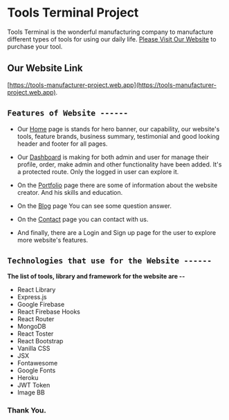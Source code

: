 # Tools Terminal Project

Tools Terminal is the wonderful manufacturing company to manufacture different types of tools for using our daily life. [Please Visit Our Website](https://tools-manufacturer-project.web.app) to purchase your tool.

## Our Website Link

[https://tools-manufacturer-project.web.app](https://tools-manufacturer-project.web.app). 

## `Features of Website ------`

* Our [Home](https://tools-manufacturer-project.web.app) page is stands for hero banner, our capability, our website's tools, feature brands, business summary, testimonial and good looking header and footer for all pages.

* Our [Dashboard](https://tools-manufacturer-project.web.app/dashboard) is making for both admin and user for manage their profile, order, make admin and other functionality have been added. It's a protected route. Only the logged in user can explore it.

* On the [Portfolio](https://tools-manufacturer-project.web.app/portfolio) page there are some of information about the website creator. And his skills and education.

* On the [Blog](https://tools-manufacturer-project.web.app/blog) page You can see some question answer.

* On the [Contact](http://localhost:3000/contact) page you can contact with us.

* And finally, there are a Login and Sign up page for the user to explore more website's features.

## `Technologies that use for the Website ------`

**The list of tools, library and framework for the website are --**

* React Library
* Express.js
* Google Firebase
* React Firebase Hooks
* React Router
* MongoDB
* React Toster
* React Bootstrap
* Vanilla CSS
* JSX
* Fontawesome
* Google Fonts
* Heroku
* JWT Token
* Image BB

### Thank You.